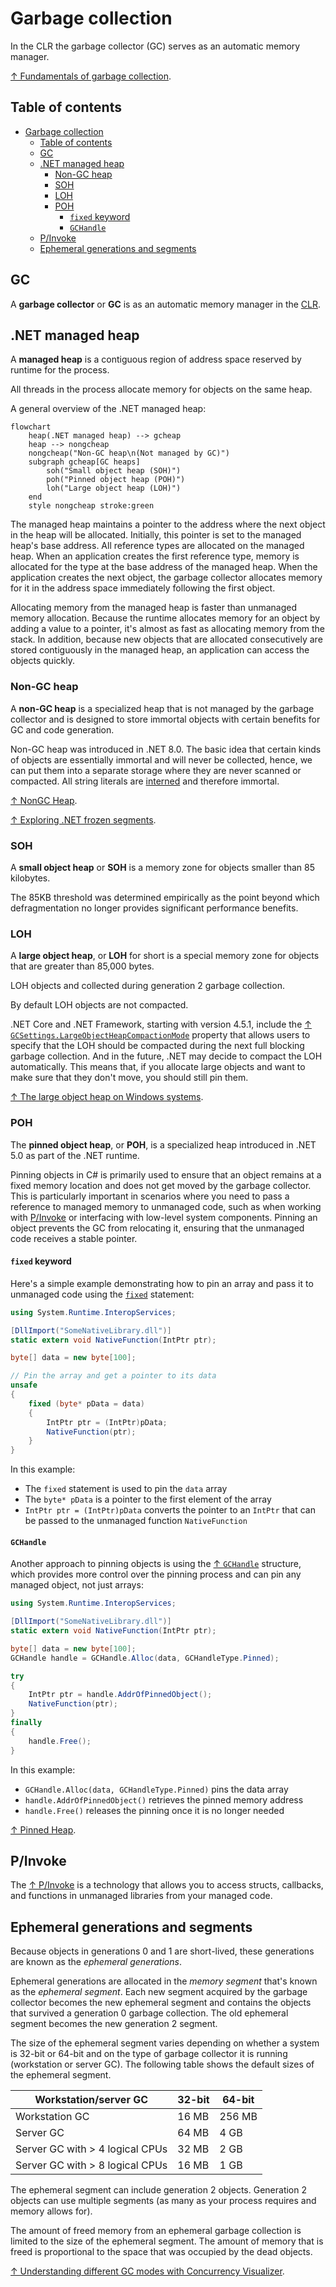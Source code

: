 # Garbage collection

In the CLR the garbage collector (GC) serves as an automatic memory manager.

[↑ Fundamentals of garbage collection](https://learn.microsoft.com/en-us/dotnet/standard/garbage-collection/fundamentals).

## Table of contents

- [Garbage collection](#garbage-collection)
  - [Table of contents](#table-of-contents)
  - [GC](#gc)
  - [.NET managed heap](#net-managed-heap)
    - [Non-GC heap](#non-gc-heap)
    - [SOH](#soh)
    - [LOH](#loh)
    - [POH](#poh)
      - [`fixed` keyword](#fixed-keyword)
      - [`GCHandle`](#gchandle)
  - [P/Invoke](#pinvoke)
  - [Ephemeral generations and segments](#ephemeral-generations-and-segments)

## GC

A **garbage collector** or **GC** is as an automatic memory manager in the [CLR]().

## .NET managed heap

A **managed heap** is a contiguous region of address space reserved by runtime for the process.

All threads in the process allocate memory for objects on the same heap.

A general overview of the .NET managed heap:

```mermaid
flowchart
    heap(.NET managed heap) --> gcheap
    heap --> nongcheap
    nongcheap("Non-GC heap\n(Not managed by GC)")
    subgraph gcheap[GC heaps]
        soh("Small object heap (SOH)")
        poh("Pinned object heap (POH)")
        loh("Large object heap (LOH)")
    end
    style nongcheap stroke:green
```

The managed heap maintains a pointer to the address where the next object in the heap will be allocated. Initially, this pointer is set to the managed heap's base address. All reference types are allocated on the managed heap. When an application creates the first reference type, memory is allocated for the type at the base address of the managed heap. When the application creates the next object, the garbage collector allocates memory for it in the address space immediately following the first object.

Allocating memory from the managed heap is faster than unmanaged memory allocation. Because the runtime allocates memory for an object by adding a value to a pointer, it's almost as fast as allocating memory from the stack. In addition, because new objects that are allocated consecutively are stored contiguously in the managed heap, an application can access the objects quickly.

### Non-GC heap

A **non-GC heap** is a specialized heap that is not managed by the garbage collector and is designed to store immortal objects with certain benefits for GC and code generation.

Non-GC heap was introduced in .NET 8.0. The basic idea that certain kinds of objects are essentially immortal and will never be collected, hence, we can put them into a separate storage where they are never scanned or compacted. All string literals are [interned](/csharp/types/reference-types/string.md#string-interning-and-stringempty) and therefore immortal.

[↑ NonGC Heap](https://github.com/dotnet/runtime/blob/main/docs/design/features/NonGC-Heap.md).

[↑ Exploring .NET frozen segments](https://minidump.net/exploring-frozen-segments).

### SOH

A **small object heap** or **SOH** is a memory zone for objects smaller than 85 kilobytes.

The 85KB threshold was determined empirically as the point beyond which defragmentation no longer provides significant performance benefits.

### LOH

A **large object heap**, or **LOH** for short is a special memory zone for objects that are greater than 85,000 bytes.

LOH objects and collected during generation 2 garbage collection.

By default LOH objects are not compacted.

.NET Core and .NET Framework, starting with version 4.5.1, include the [↑ `GCSettings.LargeObjectHeapCompactionMode`](https://learn.microsoft.com/en-us/dotnet/api/system.runtime.gcsettings.largeobjectheapcompactionmode) property that allows users to specify that the LOH should be compacted during the next full blocking garbage collection. And in the future, .NET may decide to compact the LOH automatically. This means that, if you allocate large objects and want to make sure that they don't move, you should still pin them.

[↑ The large object heap on Windows systems](https://learn.microsoft.com/en-us/dotnet/standard/garbage-collection/large-object-heap).

### POH

The **pinned object heap**, or **POH**, is a specialized heap introduced in .NET 5.0 as part of the .NET runtime.

Pinning objects in C# is primarily used to ensure that an object remains at a fixed memory location and does not get moved by the garbage collector. This is particularly important in scenarios where you need to pass a reference to managed memory to unmanaged code, such as when working with [P/Invoke](#pinvoke) or interfacing with low-level system components. Pinning an object prevents the GC from relocating it, ensuring that the unmanaged code receives a stable pointer.

#### `fixed` keyword

Here's a simple example demonstrating how to pin an array and pass it to unmanaged code using the [`fixed`](https://learn.microsoft.com/en-us/dotnet/csharp/language-reference/statements/fixed) statement:

```csharp
using System.Runtime.InteropServices;

[DllImport("SomeNativeLibrary.dll")]
static extern void NativeFunction(IntPtr ptr);

byte[] data = new byte[100];

// Pin the array and get a pointer to its data
unsafe
{
    fixed (byte* pData = data)
    {
        IntPtr ptr = (IntPtr)pData;
        NativeFunction(ptr);
    }
}
```

In this example:

- The `fixed` statement is used to pin the `data` array
- The `byte* pData` is a pointer to the first element of the array
- `IntPtr ptr = (IntPtr)pData` converts the pointer to an `IntPtr` that can be passed to the unmanaged function `NativeFunction`

#### `GCHandle`

Another approach to pinning objects is using the [↑ `GCHandle`](https://learn.microsoft.com/en-us/dotnet/api/system.runtime.interopservices.gchandle) structure, which provides more control over the pinning process and can pin any managed object, not just arrays:

```csharp
using System.Runtime.InteropServices;

[DllImport("SomeNativeLibrary.dll")]
static extern void NativeFunction(IntPtr ptr);

byte[] data = new byte[100];
GCHandle handle = GCHandle.Alloc(data, GCHandleType.Pinned);

try
{
    IntPtr ptr = handle.AddrOfPinnedObject();
    NativeFunction(ptr);
}
finally
{
    handle.Free();
}
```

In this example:

- `GCHandle.Alloc(data, GCHandleType.Pinned)` pins the data array
- `handle.AddrOfPinnedObject()` retrieves the pinned memory address
- `handle.Free()` releases the pinning once it is no longer needed

[↑ Pinned Heap](https://github.com/dotnet/runtime/blob/main/docs/design/features/PinnedHeap.md).

## P/Invoke

The [↑ P/Invoke](https://learn.microsoft.com/en-us/dotnet/standard/native-interop/pinvoke) is a technology that allows you to access structs, callbacks, and functions in unmanaged libraries from your managed code.

## Ephemeral generations and segments

Because objects in generations 0 and 1 are short-lived, these generations are known as the _ephemeral generations_.

Ephemeral generations are allocated in the _memory segment_ that's known as the _ephemeral segment_. Each new segment acquired by the garbage collector becomes the new ephemeral segment and contains the objects that survived a generation 0 garbage collection. The old ephemeral segment becomes the new generation 2 segment.

The size of the ephemeral segment varies depending on whether a system is 32-bit or 64-bit and on the type of garbage collector it is running (workstation or server GC). The following table shows the default sizes of the ephemeral segment.

| Workstation/server GC           | 32-bit | 64-bit |
| ------------------------------- | ------ | ------ |
| Workstation GC                  | 16 MB  | 256 MB |
| Server GC                       | 64 MB  | 4 GB   |
| Server GC with > 4 logical CPUs | 32 MB  | 2 GB   |
| Server GC with > 8 logical CPUs | 16 MB  | 1 GB   |

The ephemeral segment can include generation 2 objects. Generation 2 objects can use multiple segments (as many as your process requires and memory allows for).

The amount of freed memory from an ephemeral garbage collection is limited to the size of the ephemeral segment. The amount of memory that is freed is proportional to the space that was occupied by the dead objects.

[↑ Understanding different GC modes with Concurrency Visualizer](https://devblogs.microsoft.com/premier-developer/understanding-different-gc-modes-with-concurrency-visualizer/).
